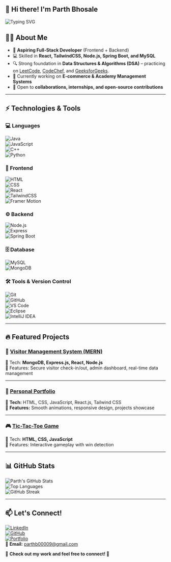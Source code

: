 ## 👋 Hi there! I'm Parth Bhosale
![Typing SVG](https://readme-typing-svg.herokuapp.com?font=Fira+Code&weight=500&size=22&pause=1000&color=1E90FF&width=600&lines=Software+Developer+|+Problem+Solver;Aspiring+Full-Stack+Engineer;Passionate+about+DSA+%26+Web+Applications)

## 👨‍💻 About Me  

- 🚀 **Aspiring Full-Stack Developer** (Frontend + Backend)  
- 💻 Skilled in **React, TailwindCSS, Node.js, Spring Boot, and MySQL**  
- 🔍 Strong foundation in **Data Structures & Algorithms (DSA)** – practicing on [LeetCode](https://leetcode.com), [CodeChef](https://www.codechef.com/), and [GeeksforGeeks](https://www.geeksforgeeks.org/).  
- 🌱 Currently working on **E-commerce & Academy Management Systems**  
- 🤝 Open to **collaborations, internships, and open-source contributions**  

---

## ⚡ Technologies & Tools  

### 💻 Languages  
![Java](https://img.shields.io/badge/Java-orange?logo=java)  
![JavaScript](https://img.shields.io/badge/JavaScript-yellow?logo=javascript)  
![C++](https://img.shields.io/badge/C++-blue?logo=cplusplus)  
![Python](https://img.shields.io/badge/Python-3776AB?logo=python&logoColor=white)

### 🎨 Frontend  
![HTML](https://img.shields.io/badge/HTML5-E34F26?logo=html5&logoColor=white)  
![CSS](https://img.shields.io/badge/CSS3-1572B6?logo=css3&logoColor=white)  
![React](https://img.shields.io/badge/React-20232A?logo=react&logoColor=61DAFB)  
![TailwindCSS](https://img.shields.io/badge/TailwindCSS-38B2AC?logo=tailwind-css&logoColor=white)  
![Framer Motion](https://img.shields.io/badge/Framer%20Motion-black?logo=framer&logoColor=blue)  

### ⚙️ Backend  
![Node.js](https://img.shields.io/badge/Node.js-43853D?logo=node.js&logoColor=white)  
![Express](https://img.shields.io/badge/Express.js-404D59?logo=express&logoColor=white)  
![Spring Boot](https://img.shields.io/badge/Spring%20Boot-6DB33F?logo=springboot&logoColor=white)  

### 🗄️ Database  
![MySQL](https://img.shields.io/badge/MySQL-005C84?logo=mysql&logoColor=white)  
![MongoDB](https://img.shields.io/badge/MongoDB-4EA94B?logo=mongodb&logoColor=white)  

### 🛠️ Tools & Version Control  
![Git](https://img.shields.io/badge/Git-F05032?logo=git&logoColor=white)  
![GitHub](https://img.shields.io/badge/GitHub-181717?logo=github&logoColor=white)  
![VS Code](https://img.shields.io/badge/VS%20Code-007ACC?logo=visual-studio-code&logoColor=white)  
![Eclipse](https://img.shields.io/badge/Eclipse-2C2255?logo=eclipse&logoColor=white)  
![IntelliJ IDEA](https://img.shields.io/badge/IntelliJ%20IDEA-000000?logo=intellij-idea&logoColor=white)

---

## 🔥 Featured Projects

### 🏢 [Visitor Management System (MERN)](https://github.com/ParthBhosale123/visitor-management-system)  
🔹 Tech: **MongoDB, Express.js, React, Node.js**  
🔹 Features: Secure visitor check-in/out, admin dashboard, real-time data management  

---

### 💼 [Personal Portfolio](https://github.com/parthbhosale123/react-portfolio)
🔵 **Tech:**  HTML, CSS, JavaScript, React.js, Tailwind CSS  
📌 **Features:** Smooth animations, responsive design, projects showcase

---

### 🎮 [Tic-Tac-Toe Game](https://github.com/ParthBhosale123/TicTacToe)  
🔹 Tech: **HTML, CSS, JavaScript**  
🔹 Features: Interactive gameplay with win detection  

---

## 📊 GitHub Stats  

![Parth's GitHub Stats](https://github-readme-stats.vercel.app/api?username=ParthBhosale123&show_icons=true&theme=radical)  
![Top Languages](https://github-readme-stats.vercel.app/api/top-langs/?username=ParthBhosale123&layout=compact&theme=radical)  
![GitHub Streak](https://github-readme-streak-stats.herokuapp.com?user=ParthBhosale123&theme=radical&hide_border=true)

---

## 📫 Let's Connect!
[![LinkedIn](https://img.shields.io/badge/LinkedIn-Connect-blue?style=for-the-badge&logo=linkedin)](https://www.linkedin.com/in/parthbhosale09/)  
[![GitHub](https://img.shields.io/badge/GitHub-Follow-black?style=for-the-badge&logo=github)](https://github.com/parthbhosale123)  
[![Portfolio](https://img.shields.io/badge/Portfolio-Visit-blueviolet?style=for-the-badge)](https://parthbhosale-react-portfolio.vercel.app/)  
📩 **Email:** parthb00009@gmail.com  

🔹 **Check out my work and feel free to connect! 🚀**
